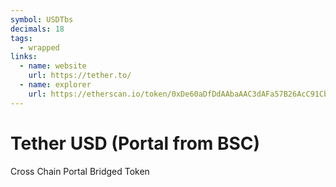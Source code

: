 ```yaml
---
symbol: USDTbs
decimals: 18
tags:
  - wrapped
links:
  - name: website
    url: https://tether.to/
  - name: explorer
    url: https://etherscan.io/token/0xDe60aDfDdAAbaAAC3dAFa57B26AcC91Cb63728c4
---
```


# Tether USD (Portal from BSC)

Cross Chain Portal Bridged Token
